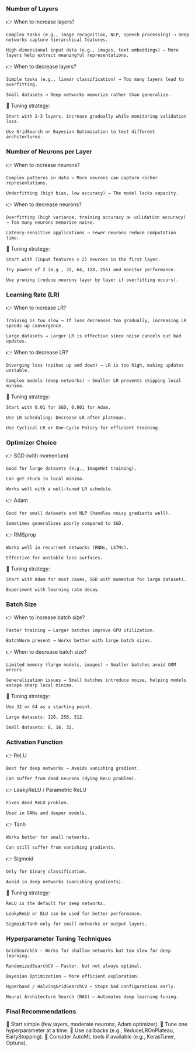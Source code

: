 ### Number of Layers

👉 When to increase layers?

    Complex tasks (e.g., image recognition, NLP, speech processing) → Deep networks capture hierarchical features.

    High-dimensional input data (e.g., images, text embeddings) → More layers help extract meaningful representations.

👉 When to decrease layers?

    Simple tasks (e.g., linear classification) → Too many layers lead to overfitting.

    Small datasets → Deep networks memorize rather than generalize.

🔧 Tuning strategy:

    Start with 2-3 layers, increase gradually while monitoring validation loss.

    Use GridSearch or Bayesian Optimization to test different architectures.

### Number of Neurons per Layer

👉 When to increase neurons?

    Complex patterns in data → More neurons can capture richer representations.

    Underfitting (high bias, low accuracy) → The model lacks capacity.

👉 When to decrease neurons?

    Overfitting (high variance, training accuracy ≫ validation accuracy) → Too many neurons memorize noise.

    Latency-sensitive applications → Fewer neurons reduce computation time.

🔧 Tuning strategy:

    Start with (input features × 2) neurons in the first layer.

    Try powers of 2 (e.g., 32, 64, 128, 256) and monitor performance.

    Use pruning (reduce neurons layer by layer if overfitting occurs).

### Learning Rate (LR)

👉 When to increase LR?

    Training is too slow → If loss decreases too gradually, increasing LR speeds up convergence.

    Large datasets → Larger LR is effective since noise cancels out bad updates.

👉 When to decrease LR?

    Diverging loss (spikes up and down) → LR is too high, making updates unstable.

    Complex models (deep networks) → Smaller LR prevents skipping local minima.

🔧 Tuning strategy:

    Start with 0.01 for SGD, 0.001 for Adam.

    Use LR scheduling: Decrease LR after plateaus.

    Use Cyclical LR or One-Cycle Policy for efficient training.

### Optimizer Choice

👉 SGD (with momentum)

    Good for large datasets (e.g., ImageNet training).

    Can get stuck in local minima.

    Works well with a well-tuned LR schedule.

👉 Adam

    Good for small datasets and NLP (handles noisy gradients well).

    Sometimes generalizes poorly compared to SGD.

👉 RMSprop

    Works well in recurrent networks (RNNs, LSTMs).

    Effective for unstable loss surfaces.

🔧 Tuning strategy:

    Start with Adam for most cases, SGD with momentum for large datasets.

    Experiment with learning rate decay.

### Batch Size

👉 When to increase batch size?

    Faster training → Larger batches improve GPU utilization.

    BatchNorm present → Works better with large batch sizes.

👉 When to decrease batch size?

    Limited memory (large models, images) → Smaller batches avoid OOM errors.

    Generalization issues → Small batches introduce noise, helping models escape sharp local minima.

🔧 Tuning strategy:

    Use 32 or 64 as a starting point.

    Large datasets: 128, 256, 512.

    Small datasets: 8, 16, 32.

### Activation Function

👉 ReLU

    Best for deep networks → Avoids vanishing gradient.

    Can suffer from dead neurons (dying ReLU problem).

👉 LeakyReLU / Parametric ReLU

    Fixes dead ReLU problem.

    Used in GANs and deeper models.

👉 Tanh

    Works better for small networks.

    Can still suffer from vanishing gradients.

👉 Sigmoid

    Only for binary classification.

    Avoid in deep networks (vanishing gradients).

🔧 Tuning strategy:

    ReLU is the default for deep networks.

    LeakyReLU or ELU can be used for better performance.

    Sigmoid/Tanh only for small networks or output layers.

### Hyperparameter Tuning Techniques

    GridSearchCV – Works for shallow networks but too slow for deep learning.

    RandomizedSearchCV – Faster, but not always optimal.

    Bayesian Optimization – More efficient exploration.

    Hyperband / HalvingGridSearchCV – Stops bad configurations early.

    Neural Architecture Search (NAS) – Automates deep learning tuning.

### Final Recommendations

🔹 Start simple (few layers, moderate neurons, Adam optimizer).
🔹 Tune one hyperparameter at a time.
🔹 Use callbacks (e.g., ReduceLROnPlateau, EarlyStopping).
🔹 Consider AutoML tools if available (e.g., KerasTuner, Optuna).
